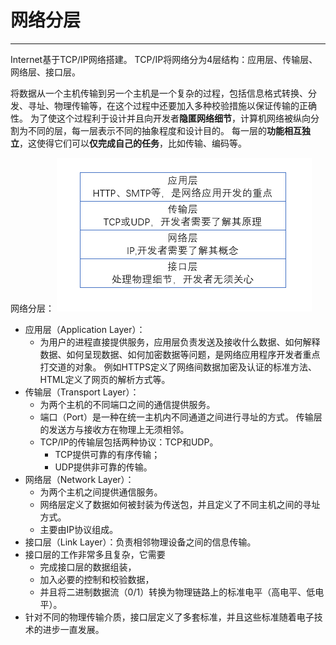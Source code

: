 # 网络分层
---
Internet基于TCP/IP网络搭建。
TCP/IP将网络分为4层结构：应用层、传输层、网络层、接口层。




将数据从一个主机传输到另一个主机是一个复杂的过程，包括信息格式转换、分发、寻址、物理传输等，在这个过程中还要加入多种校验措施以保证传输的正确性。
为了使这个过程利于设计并且向开发者**隐匿网络细节**，计算机网络被纵向分割为不同的层，每一层表示不同的抽象程度和设计目的。
每一层的**功能相互独立**，这使得它们可以**仅完成自己的任务**，比如传输、编码等。

网络分层：
![](/assets/网络分层.png)
- 应用层（Application Layer）：
  - 为用户的进程直接提供服务，应用层负责发送及接收什么数据、如何解释数据、如何呈现数据、如何加密数据等问题，是网络应用程序开发者重点打交道的对象。
例如HTTPS定义了网络间数据加密及认证的标准方法、HTML定义了网页的解析方式等。
- 传输层（Transport Layer）：
  - 为两个主机的不同端口之间的通信提供服务。
  - 端口（Port）是一种在统一主机内不同通道之间进行寻址的方式。
  传输层的发送方与接收方在物理上无须相邻。
  - TCP/IP的传输层包括两种协议：TCP和UDP。
    - TCP提供可靠的有序传输；
    - UDP提供非可靠的传输。
- 网络层（Network Layer）：
  - 为两个主机之间提供通信服务。
  - 网络层定义了数据如何被封装为传送包，并且定义了不同主机之间的寻址方式。
  - 主要由IP协议组成。
- 接口层（Link Layer）：负责相邻物理设备之间的信息传输。
 - 接口层的工作非常多且复杂，它需要
   - 完成接口层的数据组装，
   - 加入必要的控制和校验数据，
   - 并且将二进制数据流（0/1）转换为物理链路上的标准电平（高电平、低电平）。
 - 针对不同的物理传输介质，接口层定义了多套标准，并且这些标准随着电子技术的进步一直发展。
